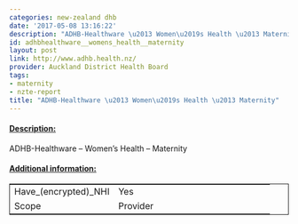 ```yaml
---
categories: new-zealand dhb
date: '2017-05-08 13:16:22'
description: "ADHB-Healthware \u2013 Women\u2019s Health \u2013 Maternity"
id: adhbhealthware__womens_health__maternity
layout: post
link: http://www.adhb.health.nz/
provider: Auckland District Health Board
tags:
- maternity
- nzte-report
title: "ADHB-Healthware \u2013 Women\u2019s Health \u2013 Maternity"
---
```



 <h4> <u>Description:</u> </h4>
ADHB-Healthware – Women’s Health – Maternity
 <h4> <u>Additional information:</u> </h4>
 <table style="border: 1px solid">
 <tr> <td width="40%">Have_(encrypted)_NHI</td> <td>Yes</td> </tr>
 <tr> <td width="40%">Scope</td> <td>Provider</td> </tr>
 </table>